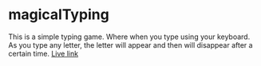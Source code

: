 # magicalTyping
This is a simple typing game. 
Where when you type using your keyboard. As you type any letter, the letter will appear and then will disappear after a certain time.
<a href="https://gobinda-das-dev.github.io/magicalTyping/" rel="noopener noreferrer">Live link</a>

